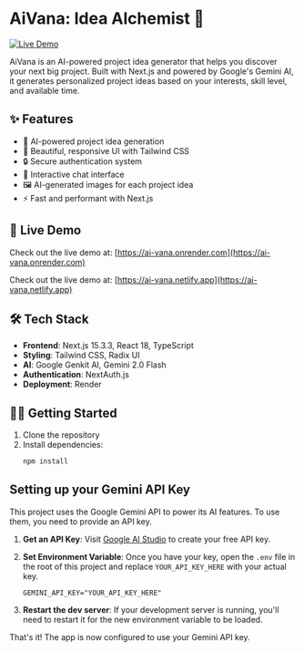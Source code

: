 # AiVana: Idea Alchemist 🚀

[![Live Demo](https://img.shields.io/badge/View%20Live-Demo%20on%20Render-46a2f1?style=for-the-badge)](https://ai-vana.onrender.com)

AiVana is an AI-powered project idea generator that helps you discover your next big project. Built with Next.js and powered by Google's Gemini AI, it generates personalized project ideas based on your interests, skill level, and available time.

## ✨ Features

- 🧠 AI-powered project idea generation
- 🎨 Beautiful, responsive UI with Tailwind CSS
- 🔒 Secure authentication system
- 💬 Interactive chat interface
- 🖼️ AI-generated images for each project idea
- ⚡ Fast and performant with Next.js

## 🚀 Live Demo

Check out the live demo at: [https://ai-vana.onrender.com](https://ai-vana.onrender.com)

Check out the live demo at: [https://ai-vana.netlify.app](https://ai-vana.netlify.app)


## 🛠️ Tech Stack

- **Frontend**: Next.js 15.3.3, React 18, TypeScript
- **Styling**: Tailwind CSS, Radix UI
- **AI**: Google Genkit AI, Gemini 2.0 Flash
- **Authentication**: NextAuth.js
- **Deployment**: Render

## 🏃‍♂️ Getting Started

1. Clone the repository
2. Install dependencies:
   ```bash
   npm install
   ```

## Setting up your Gemini API Key

This project uses the Google Gemini API to power its AI features. To use them, you need to provide an API key.

1.  **Get an API Key**: Visit [Google AI Studio](https://aistudio.google.com/app/apikey) to create your free API key.

2.  **Set Environment Variable**: Once you have your key, open the `.env` file in the root of this project and replace `YOUR_API_KEY_HERE` with your actual key.

    ```.env
    GEMINI_API_KEY="YOUR_API_KEY_HERE"
    ```

3.  **Restart the dev server**: If your development server is running, you'll need to restart it for the new environment variable to be loaded.

That's it! The app is now configured to use your Gemini API key.
